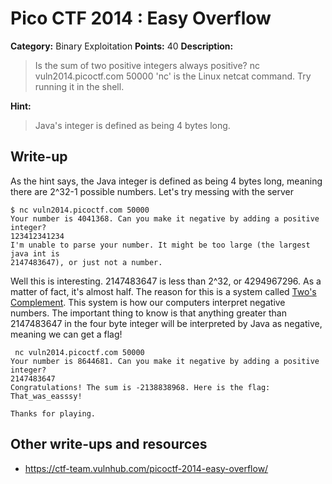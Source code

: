 # Pico CTF 2014 : Easy Overflow

**Category:** Binary Exploitation
**Points:** 40
**Description:**

>Is the sum of two positive integers always positive?
nc vuln2014.picoctf.com 50000
'nc' is the Linux netcat command. Try running it in the shell.

**Hint:**
>Java's integer is defined as being 4 bytes long.

## Write-up

As the hint says, the Java integer is defined as being 4 bytes long, meaning
there are 2^32-1 possible numbers. Let's try messing with the server
```
$ nc vuln2014.picoctf.com 50000
Your number is 4041368. Can you make it negative by adding a positive integer?
123412341234
I'm unable to parse your number. It might be too large (the largest java int is
2147483647), or just not a number.
```

Well this is interesting. 2147483647 is less than 2^32, or 4294967296. As a
matter of fact, it's almost half. The reason for this is a system called [Two's
Complement](https://en.wikipedia.org/wiki/Two%27s_complement). This system is
how our computers interpret negative numbers. The important thing to know is
that anything greater than 2147483647 in the four byte integer will be
interpreted by Java as negative, meaning we can get a flag!
```
 nc vuln2014.picoctf.com 50000
Your number is 8644681. Can you make it negative by adding a positive integer?
2147483647
Congratulations! The sum is -2138838968. Here is the flag: That_was_easssy!

Thanks for playing.
```

## Other write-ups and resources

* <https://ctf-team.vulnhub.com/picoctf-2014-easy-overflow/>
